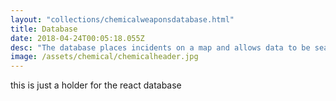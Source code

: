 ```yaml
---
layout: "collections/chemicalweaponsdatabase.html"
title: Database 
date: 2018-04-24T00:05:18.055Z
desc: "The database places incidents on a map and allows data to be searched by incidents, keyword, and related video content.  Continual updates of observations and incidents are planned, as well as inclusion of data from additional sources and publishing platforms"
image: /assets/chemical/chemicalheader.jpg
---
```


this is just a holder for the react database
